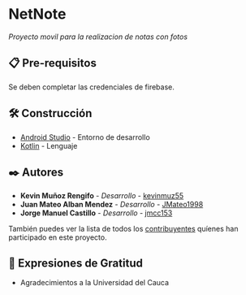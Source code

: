 # NetNote
_Proyecto movil para la realizacion de notas con fotos_

## 📋 Pre-requisitos

Se deben completar las credenciales de firebase.

## 🛠️ Construcción

* [Android Studio](https://developer.android.com/studio) - Entorno de desarrollo
* [Kotlin](https://kotlinlang.org/) - Lenguaje

## ✒️ Autores

* **Kevin Muñoz Rengifo** - *Desarrollo* - [kevinmuz55](https://github.com/kevinmuz55)
* **Juan Mateo Alban Mendez** - *Desarrollo* - [JMateo1998](https://github.com/JMateo1998)
* **Jorge Manuel Castillo** - *Desarrollo* - [jmcc153](https://github.com/jmcc153)

También puedes ver la lista de todos los [contribuyentes](https://github.com/kevinmuz55/NetNote/contributors) quíenes han participado en este proyecto. 

## 🎁 Expresiones de Gratitud

* Agradecimientos a la Universidad del Cauca
